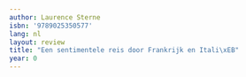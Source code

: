 ```yaml
---
author: Laurence Sterne
isbn: '9789025350577'
lang: nl
layout: review
title: "Een sentimentele reis door Frankrijk en Itali\xEB"
year: 0
---
```


